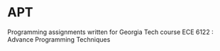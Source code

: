 # APT
Programming assignments written for Georgia Tech course ECE 6122 : Advance Programming Techniques
